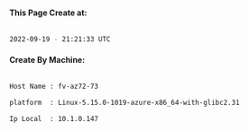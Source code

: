 
   
#### This Page Create at:

```bash

2022-09-19 - 21:21:33 UTC

```

#### Create By Machine:

```bash

Host Name : fv-az72-73

platform  : Linux-5.15.0-1019-azure-x86_64-with-glibc2.31

Ip Local  : 10.1.0.147

```

